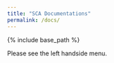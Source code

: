 ```yaml
---
title: "SCA Documentations"
permalink: /docs/
---
```


{% include base_path %}

Please see the left handside menu.

